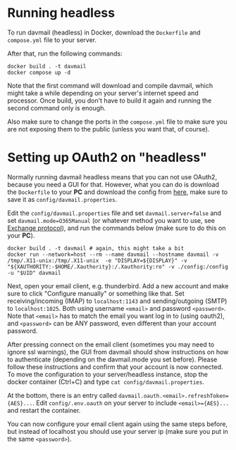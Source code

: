 # Running headless

To run davmail (headless) in Docker, download the `Dockerfile` and `compose.yml` file to your server.

After that, run the following commands:
```
docker build . -t davmail
docker compose up -d
```

Note that the first command will download and compile davmail, which might take a while depending on your server's internet speed and processor. Once build, you don't have to build it again and running the second command only is enough.

Also make sure to change the ports in the `compose.yml` file to make sure you are not exposing them to the public (unless you want that, of course).

# Setting up OAuth2 on "headless"

Normally running davmail headless means that you can not use OAuth2, because you need a GUI for that. However, what you can do is download the `Dockerfile` to your **PC** and download the config from [here](https://raw.githubusercontent.com/mguessan/davmail/refs/heads/master/src/etc/davmail.properties), make sure to save it as `config/davmail.properties`.

Edit the `config/davmail.properties` file and set `davmail.server=false` and set `davmail.mode=O365Manual` (or whatever method you want to use, see [Exchange protocol](https://davmail.sourceforge.net/gettingstarted.html)), and run the commands below (make sure to do this on your **PC**).

```
docker build . -t davmail # again, this might take a bit
docker run --network=host --rm --name davmail --hostname davmail -v /tmp/.X11-unix:/tmp/.X11-unix  -e "DISPLAY=${DISPLAY}" -v "${XAUTHORITY:-$HOME/.Xauthority}:/.Xauthority:ro" -v ./config:/config -u "$UID" davmail
```


Next, open your email client, e.g. thunderbird. Add a new account and make sure to click "Configure manually" or something like that. Set receiving/incoming (IMAP) to `localhost:1143` and sending/outgoing (SMTP) to `localhost:1025`. Both using username `<email>` and password `<password>`. Note that `<email>` has to match the email you want log in to (using oauth2), and `<password>` can be ANY password, even different than your account password.

After pressing connect on the email client (sometimes you may need to ignore ssl warnings), the GUI from davmail should show instructions on how to authenticate (depending on the davmail.mode you set before). Please follow these instructions and confirm that your account is now connected. To move the configuration to your server/headless instance, stop the docker container (Ctrl+C) and type `cat config/davmail.properties`.

At the bottom, there is an entry called `davmail.oauth.<email>.refreshToken={AES}...`. Edit `config/.env.oauth` on your server to include `<email>={AES}...` and restart the container.

You can now configure your email client again using the same steps before, but instead of localhost you should use your server ip (make sure you put in the same `<password>`).
